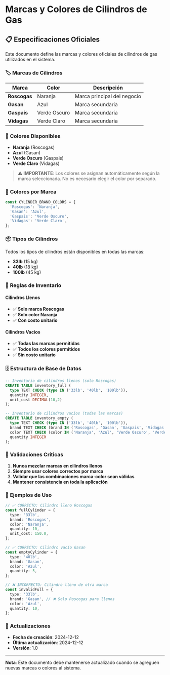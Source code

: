 # Marcas y Colores de Cilindros de Gas

## 📋 **Especificaciones Oficiales**

Este documento define las marcas y colores oficiales de cilindros de gas utilizados en el sistema.

### 🏷️ **Marcas de Cilindros**

| Marca        | Color        | Descripción                 |
| ------------ | ------------ | --------------------------- |
| **Roscogas** | Naranja      | Marca principal del negocio |
| **Gasan**    | Azul         | Marca secundaria            |
| **Gaspais**  | Verde Oscuro | Marca secundaria            |
| **Vidagas**  | Verde Claro  | Marca secundaria            |

### 🎨 **Colores Disponibles**

- **Naranja** (Roscogas)
- **Azul** (Gasan)
- **Verde Oscuro** (Gaspais)
- **Verde Claro** (Vidagas)

> **⚠️ IMPORTANTE**: Los colores se asignan automáticamente según la marca seleccionada. No es necesario elegir el color por separado.

### 🎨 **Colores por Marca**

```typescript
const CYLINDER_BRAND_COLORS = {
  'Roscogas': 'Naranja',
  'Gasan': 'Azul',
  'Gaspais': 'Verde Oscuro',
  'Vidagas': 'Verde Claro',
};
```

### 📦 **Tipos de Cilindros**

Todos los tipos de cilindros están disponibles en todas las marcas:

- **33lb** (15 kg)
- **40lb** (18 kg)
- **100lb** (45 kg)

### 🔄 **Reglas de Inventario**

#### **Cilindros Llenos**

- ✅ **Solo marca Roscogas**
- ✅ **Solo color Naranja**
- ✅ **Con costo unitario**

#### **Cilindros Vacíos**

- ✅ **Todas las marcas permitidas**
- ✅ **Todos los colores permitidos**
- ✅ **Sin costo unitario**

### 🗄️ **Estructura de Base de Datos**

```sql
-- Inventario de cilindros llenos (solo Roscogas)
CREATE TABLE inventory_full (
  type TEXT CHECK (type IN ('33lb', '40lb', '100lb')),
  quantity INTEGER,
  unit_cost DECIMAL(10,2)
);

-- Inventario de cilindros vacíos (todas las marcas)
CREATE TABLE inventory_empty (
  type TEXT CHECK (type IN ('33lb', '40lb', '100lb')),
  brand TEXT CHECK (brand IN ('Roscogas', 'Gasan', 'Gaspais', 'Vidagas')),
  color TEXT CHECK (color IN ('Naranja', 'Azul', 'Verde Oscuro', 'Verde Claro')),
  quantity INTEGER
);
```

### 🚨 **Validaciones Críticas**

1. **Nunca mezclar marcas en cilindros llenos**
2. **Siempre usar colores correctos por marca**
3. **Validar que las combinaciones marca-color sean válidas**
4. **Mantener consistencia en toda la aplicación**

### 📝 **Ejemplos de Uso**

```typescript
// ✅ CORRECTO: Cilindro lleno Roscogas
const fullCylinder = {
  type: '33lb',
  brand: 'Roscogas',
  color: 'Naranja',
  quantity: 10,
  unit_cost: 150.0,
};

// ✅ CORRECTO: Cilindro vacío Gasan
const emptyCylinder = {
  type: '40lb',
  brand: 'Gasan',
  color: 'Azul',
  quantity: 5,
};

// ❌ INCORRECTO: Cilindro lleno de otra marca
const invalidFull = {
  type: '33lb',
  brand: 'Gasan', // ❌ Solo Roscogas para llenos
  color: 'Azul',
  quantity: 10,
};
```

### 🔄 **Actualizaciones**

- **Fecha de creación**: 2024-12-12
- **Última actualización**: 2024-12-12
- **Versión**: 1.0

---

**Nota**: Este documento debe mantenerse actualizado cuando se agreguen nuevas marcas o colores al sistema.

